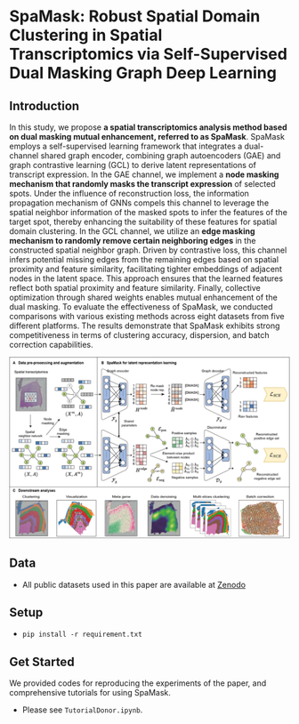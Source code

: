 # SpaMask: Robust Spatial Domain Clustering in Spatial Transcriptomics via Self-Supervised Dual Masking Graph Deep Learning
## Introduction
In this study, we propose **a spatial transcriptomics analysis method based on dual masking mutual enhancement, referred to as SpaMask**. SpaMask employs a self-supervised learning framework that integrates a dual-channel shared graph encoder, combining graph autoencoders (GAE) and graph contrastive learning (GCL) to derive latent representations of transcript expression. In the GAE channel, we implement a **node masking mechanism that randomly masks the transcript expression** of selected spots. Under the influence of reconstruction loss, the information propagation mechanism of GNNs compels this channel to leverage the spatial neighbor information of the masked spots to infer the features of the target spot, thereby enhancing the suitability of these features for spatial domain clustering. In the GCL channel, we utilize an **edge masking mechanism to randomly remove certain neighboring edges** in the constructed spatial neighbor graph. Driven by contrastive loss, this channel infers potential missing edges from the remaining edges based on spatial proximity and feature similarity, facilitating tighter embeddings of adjacent nodes in the latent space. This approach ensures that the learned features reflect both spatial proximity and feature similarity. Finally, collective optimization through shared weights enables mutual enhancement of the dual masking. To evaluate the effectiveness of SpaMask, we conducted comparisons with various existing methods across eight datasets from five different platforms. The results demonstrate that SpaMask exhibits strong competitiveness in terms of clustering accuracy, dispersion, and batch correction capabilities.

![SpaMask.jpg](SpaMask.jpg)

## Data
- All public datasets used in this paper are available at [Zenodo](https://zenodo.org/records/14062665)

## Setup
-   `pip install -r requirement.txt`

## Get Started
We provided codes for reproducing the experiments of the paper, and comprehensive tutorials for using SpaMask.
- Please see `TutorialDonor.ipynb`.
